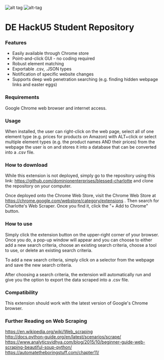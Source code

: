 
![alt tag](https://github.com/dominionenterprises/blessed-charlotte/blob/master/download.png)  ![alt-tag](https://github.com/dominionenterprises/blessed-charlotte/blob/master/charlotte.jpg)

# DE HackU5 Student Repository

### Features

 * Easily available through Chrome store
 * Point-and-click GUI - no coding required
 * Robust element matching
 * Exportable .csv, .JSON types
 * Notification of specific website changes
 * Supports deep web penetration searching (e.g. finding hidden webpage links and easter eggs)

### Requirements

Google Chrome web browser and internet access.

### Usage

When installed, the user can right-click on the web page, select all of one element type (e.g. prices for products on Amazon) with ALT+click or select multiple element types (e.g. the product names AND their prices) from the webpage the user is on and stores it into a database that can be converted into a .csv file. 

### How to download

While this extension is not deployed, simply go to the repository using this link: https://github.com/dominionenterprises/blessed-charlotte and clone the repository on your computer.

Once deployed onto the Chrome Web Store, visit the Chrome Web Store at https://chrome.google.com/webstore/category/extensions .
Then search for Charlotte's Web Scraper. Once you find it, click the "+ Add to Chrome" button.

### How to use

Simply click the extension button on the upper-right corner of your browser. Once you do, a pop-up window will appear and you can choose to either add a new search criteria, choose an existing search criteria, choose a tool to use, or delete an existing search criteria.

To add a new search criteria, simply click on a selector from the webpage and save the new search criteria.

After choosing a search criteria, the extension will automatically run and give you the option to export the data scraped into a .csv file.

### Compatibility

This extension should work with the latest version of Google's Chrome browser.

### Further Reading on Web Scraping

https://en.wikipedia.org/wiki/Web_scraping <br>
http://docs.python-guide.org/en/latest/scenarios/scrape/ <br>
https://www.analyticsvidhya.com/blog/2015/10/beginner-guide-web-scraping-beautiful-soup-python/ <br>
https://automatetheboringstuff.com/chapter11/
